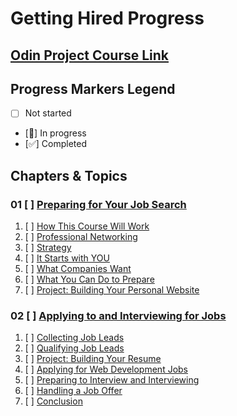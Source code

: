 # Getting Hired Progress

## [Odin Project Course Link](https://www.theodinproject.com/paths/full-stack-javascript/courses/getting-hired)

## Progress Markers Legend
- [ ] Not started
- [🔄] In progress
- [✅] Completed


## Chapters & Topics

### 01 [ ] [Preparing for Your Job Search](https://www.theodinproject.com/paths/full-stack-javascript/courses/getting-hired#preparing-for-your-job-search)
01. [ ] [How This Course Will Work](https://www.theodinproject.com/lessons/node-path-getting-hired-how-this-course-will-work)
02. [ ] [Professional Networking](https://www.theodinproject.com/lessons/node-path-getting-hired-professional-networking)
03. [ ] [Strategy](https://www.theodinproject.com/lessons/node-path-getting-hired-strategy)
04. [ ] [It Starts with YOU](https://www.theodinproject.com/lessons/node-path-getting-hired-it-starts-with-you)
05. [ ] [What Companies Want](https://www.theodinproject.com/lessons/node-path-getting-hired-what-companies-want)
06. [ ] [What You Can Do to Prepare](https://www.theodinproject.com/lessons/node-path-getting-hired-what-you-can-do-to-prepare)
07. [ ] [Project: Building Your Personal Website](https://www.theodinproject.com/lessons/node-path-getting-hired-building-your-personal-website)

### 02 [ ] [Applying to and Interviewing for Jobs](https://www.theodinproject.com/paths/full-stack-javascript/courses/getting-hired#applying-to-and-interviewing-for-jobs)
01. [ ] [Collecting Job Leads](https://www.theodinproject.com/lessons/node-path-getting-hired-collecting-job-leads)
02. [ ] [Qualifying Job Leads](https://www.theodinproject.com/lessons/node-path-getting-hired-qualifying-job-leads)
03. [ ] [Project: Building Your Resume](https://www.theodinproject.com/lessons/node-path-getting-hired-building-your-resume)
04. [ ] [Applying for Web Development Jobs](https://www.theodinproject.com/lessons/node-path-getting-hired-applying-for-web-development-jobs)
05. [ ] [Preparing to Interview and Interviewing](https://www.theodinproject.com/lessons/node-path-getting-hired-preparing-to-interview-and-interviewing)
06. [ ] [Handling a Job Offer](https://www.theodinproject.com/lessons/node-path-getting-hired-handling-a-job-offer)
07. [ ] [Conclusion](https://www.theodinproject.com/lessons/node-path-getting-hired-conclusion)

